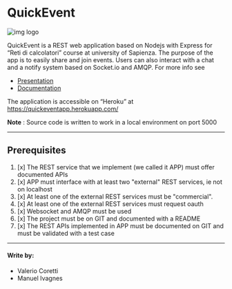 # QuickEvent
![img logo](http://i65.tinypic.com/mc7mg1.jpg)

QuickEvent is a REST web application based on Nodejs with Express for “Reti di calcolatori” course at university of Sapienza.
The purpose of the app is to easily share and join events.
Users can also interact with a chat and a notify system based on Socket.io and AMQP. 
For more info see

- [Presentation](https://drive.google.com/open?id=1-fvbje13aQHzzCHMWpTSnzulRGSbXyrF)
- [Documentation](https://github.com/RC-ivagnescoretti/QuickEvent/blob/master/Documentation.md)

The application is accessible on “Heroku” at <https://quickeventapp.herokuapp.com/>

**Note** : Source code is written to work in a local environment on port 5000


***

## Prerequisites

1. [x] The REST service that we implement (we called it APP) must offer documented APIs
2. [x] APP must interface with at least two "external" REST services, ie not on localhost
3. [x] At least one of the external REST services must be "commercial".
4. [x] At least one of the external REST services must request oauth
5. [x] Websocket and AMQP must be used
6. [x] The project must be on GIT and documented with a README
7. [x] The REST APIs implemented in APP must be documented on GIT and must be validated with a test case
***

#### Write by:
- Valerio Coretti
- Manuel Ivagnes
